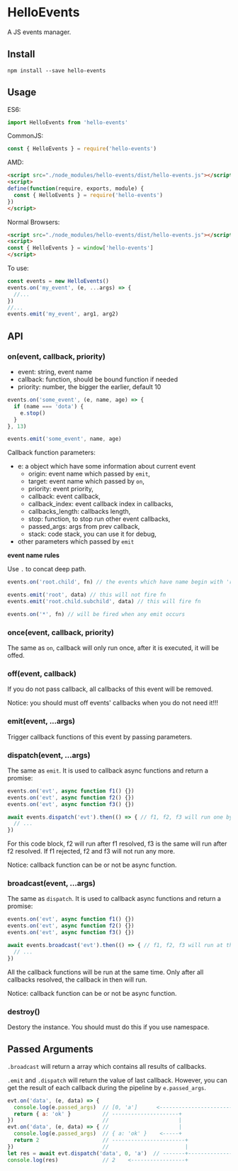# HelloEvents

A JS events manager.

## Install

```
npm install --save hello-events
```

## Usage

ES6:

```js
import HelloEvents from 'hello-events'
```

CommonJS:

```js
const { HelloEvents } = require('hello-events')
```

AMD:

```html
<script src="./node_modules/hello-events/dist/hello-events.js"></script>
<script>
define(function(require, exports, module) {
  const { HelloEvents } = require('hello-events')
})
</script>
```

Normal Browsers:

```html
<script src="./node_modules/hello-events/dist/hello-events.js"></script>
<script>
const { HelloEvents } = window['hello-events']
</script>
```

To use:

```js
const events = new HelloEvents()
events.on('my_event', (e, ...args) => {
  //...
})
//...
events.emit('my_event', arg1, arg2)
```

## API

### on(event, callback, priority)

- event: string, event name
- callback: function, should be bound function if needed
- priority: number, the bigger the earlier, default 10

```js
events.on('some_event', (e, name, age) => {
  if (name === 'dota') {
    e.stop()
  }
}, 13)

events.emit('some_event', name, age)
```

Callback function parameters:

- e: a object which have some information about current event
  - origin: event name which passed by `emit`,
  - target: event name which passed by `on`,
  - priority: event priority,
  - callback: event callback,
  - callback_index: event callback index in callbacks,
  - callbacks_length: callbacks length,
  - stop: function, to stop run other event callbacks,
  - passed_args: args from prev callback,
  - stack: code stack, you can use it for debug,
- other parameters which passed by `emit`

**event name rules**

Use `.` to concat deep path.

```js
events.on('root.child', fn) // the events which have name begin with 'root.child' will be fired

events.emit('root', data) // this will not fire fn
events.emit('root.child.subchild', data) // this will fire fn

events.on('*', fn) // will be fired when any emit occurs
```

### once(event, callback, priority)

The same as `on`, callback will only run once, after it is executed, it will be offed.

### off(event, callback)

If you do not pass callback, all callbacks of this event will be removed.

Notice: you should must off events' callbacks when you do not need it!!!

### emit(event, ...args)

Trigger callback functions of this event by passing parameters.

### dispatch(event, ...args)

The same as `emit`. It is used to callback async functions and return a promise:

```js
events.on('evt', async function f1() {})
events.on('evt', async function f2() {})
events.on('evt', async function f3() {})

await events.dispatch('evt').then(() => { // f1, f2, f3 will run one by one
  // ...
})
```

For this code block, f2 will run after f1 resolved, f3 is the same will run after f2 resolved. If f1 rejected, f2 and f3 will not run any more.

Notice: callback function can be or not be async function.

### broadcast(event, ...args)

The same as `dispatch`. It is used to callback async functions and return a promise:

```js
events.on('evt', async function f1() {})
events.on('evt', async function f2() {})
events.on('evt', async function f3() {})

await events.broadcast('evt').then(() => { // f1, f2, f3 will run at the same time
  // ...
})
```

All the callback functions will be run at the same time. Only after all callbacks resolved, the callback in then will run.

Notice: callback function can be or not be async function.

### destroy()

Destory the instance.
You should must do this if you use namespace.

## Passed Arguments

`.broadcast` will return a array which contains all results of callbacks.

`.emit` and `.dispatch` will return the value of last callback.
However, you can get the result of each callback during the pipeline by `e.passed_args`.

```js
evt.on('data', (e, data) => {
  console.log(e.passed_args)  // [0, 'a']      <-------------------------+
  return { a: 'ok' }          // ---------------------+                  |
})                            //                      |                  |
evt.on('data', (e, data) => { //                      |                  |
  console.log(e.passed_args)  // { a: 'ok' }    <-----+                  |
  return 2                    // -----------------------+                |
})                            //                        |                |
let res = await evt.dispatch('data', 0, 'a')  // -------+----------------+
console.log(res)              // 2    <-----------------+
```
